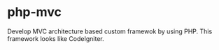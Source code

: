 # php-mvc
Develop MVC architecture based custom framewok by using PHP.  This framework looks like CodeIgniter.
